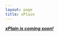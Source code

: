 ```yaml
---
layout: page 
title: xPlain 
---
```

<body class="sph5">
<p>
<i><b><u>xPlain is coming soon!</u></b></i>
</p>
</body>
